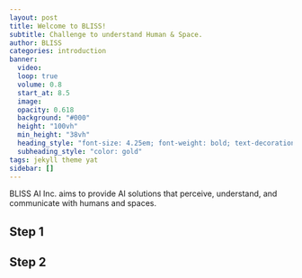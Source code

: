 ```yaml
---
layout: post
title: Welcome to BLISS!
subtitle: Challenge to understand Human & Space.
author: BLISS
categories: introduction
banner:
  video: 
  loop: true
  volume: 0.8
  start_at: 8.5
  image: 
  opacity: 0.618
  background: "#000"
  height: "100vh"
  min_height: "38vh"
  heading_style: "font-size: 4.25em; font-weight: bold; text-decoration: underline"
  subheading_style: "color: gold"
tags: jekyll theme yat
sidebar: []
---
```

BLISS AI Inc. aims to provide AI solutions that perceive, understand, and communicate with humans and spaces.

## Step 1



## Step 2


